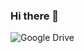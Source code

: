### Hi there 👋

![Google Drive](https://img.shields.io/badge/Google%20Drive-4285F4?style=for-the-badge&logo=googledrive&logoColor=white)
